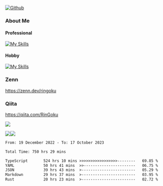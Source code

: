 [![Github](https://img.shields.io/github/followers/skyt-a?label=Follow&style=social)](https://github.com/skyt-a)

### About Me
#### Professional
[![My Skills](https://skillicons.dev/icons?i=react,ts,js,nodejs,java,graphql,firebase,githubactions&theme=light)](https://skillicons.dev)
#### Hobby
[![My Skills](https://skillicons.dev/icons?i=unity,rust,py&theme=light)](https://skillicons.dev)

### Zenn
https://zenn.dev/ringoku
### Qiita
https://qiita.com/RinGoku


![](https://github-profile-summary-cards.vercel.app/api/cards/profile-details?username=skyt-a&theme=default)

![](https://github-profile-summary-cards.vercel.app/api/cards/repos-per-language?username=skyt-a&theme=default)![](https://github-profile-summary-cards.vercel.app/api/cards/stats?username=RinGoku&theme=default)

<!--START_SECTION:waka-->

```txt
From: 19 December 2022 - To: 17 October 2023

Total Time: 750 hrs 29 mins

TypeScript       524 hrs 10 mins >>>>>>>>>>>>>>>>>--------   69.85 %
YAML             50 hrs 41 mins  >>-----------------------   06.75 %
JSON             39 hrs 43 mins  >------------------------   05.29 %
Markdown         29 hrs 37 mins  >------------------------   03.95 %
Rust             20 hrs 23 mins  >------------------------   02.72 %
```

<!--END_SECTION:waka-->
